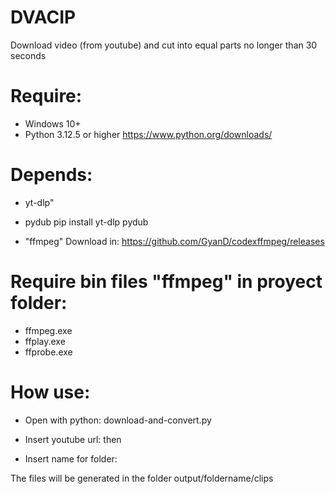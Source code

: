 # DVACIP
Download video (from youtube) and cut into equal parts no longer than 30 seconds

# Require: 
- Windows 10+
- Python 3.12.5 or higher https://www.python.org/downloads/

# Depends:
- yt-dlp" 
- pydub
pip install yt-dlp pydub

- "ffmpeg"
Download in: https://github.com/GyanD/codexffmpeg/releases

# Require bin files "ffmpeg" in proyect folder: 
- ffmpeg.exe
- ffplay.exe
- ffprobe.exe

# How use:
- Open with python: download-and-convert.py

- Insert youtube url:
then
- Insert name for folder:

The files will be generated in the folder output/foldername/clips